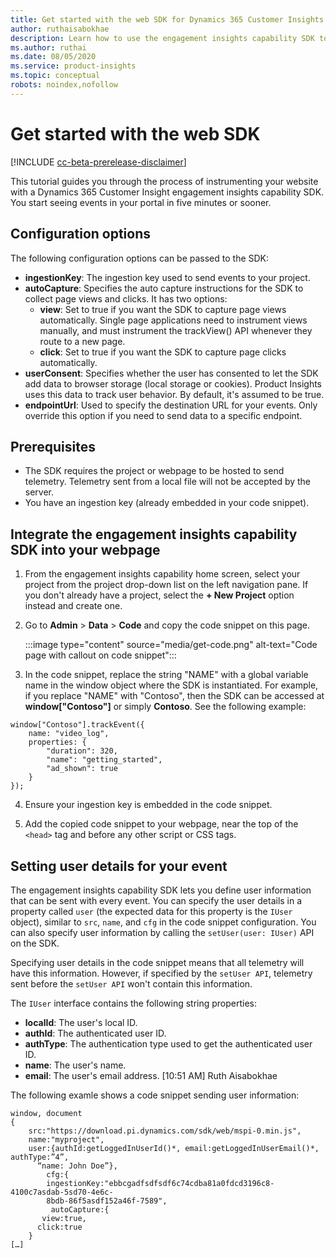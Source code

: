 ```yaml
---
title: Get started with the web SDK for Dynamics 365 Customer Insights engagement insights capability
author: ruthaisabokhae
description: Learn how to use the engagement insights capability SDK to instrument your website.
ms.author: ruthai
ms.date: 08/05/2020
ms.service: product-insights
ms.topic: conceptual
robots: noindex,nofollow
---
```


# Get started with the web SDK

[!INCLUDE [cc-beta-prerelease-disclaimer]( ../includes/cc-beta-prerelease-disclaimer.md)]

This tutorial guides you through the process of instrumenting your website with a Dynamics 365 Customer Insight engagement insights capability SDK. You start seeing events in your portal in five minutes or sooner.

## Configuration options

The following configuration options can be passed to the SDK:

- **ingestionKey**: The ingestion key used to send events to your project.
-	**autoCapture**: Specifies the auto capture instructions for the SDK to collect page views and clicks. It has two options:
    - **view**: Set to true if you want the SDK to capture page views automatically. Single page applications need to instrument views manually, and must instrument the trackView() API whenever they route to a new page.
    - **click**: Set to true if you want the SDK to capture page clicks automatically.
-	**userConsent**: Specifies whether the user has consented to let the SDK add data to browser storage (local storage or cookies). Product Insights uses this data to track user behavior. By default, it's assumed to be true.
-	**endpointUrl**: Used to specify the destination URL for your events. Only override this option if you need to send data to a specific endpoint.

## Prerequisites

* The SDK requires the project or webpage to be hosted to send telemetry. Telemetry sent from a local file will not be accepted by the server.
* You have an ingestion key (already embedded in your code snippet).

## Integrate the engagement insights capability SDK into your webpage

1. From the engagement insights capability home screen, select your project from the project drop-down list on the left navigation pane. If you don't already have a project, select the **+ New Project** option instead and create one.

2. Go to **Admin** > **Data** > **Code**  and copy the code snippet on this page.

   :::image type="content" source="media/get-code.png" alt-text="Code page with callout on code snippet":::

3. In the code snippet, replace the string "NAME" with a global variable name in the window object where the SDK is instantiated. For example, if you replace "NAME" with "Contoso", then the SDK can be accessed at **window["Contoso"]** or simply **Contoso**. See the following example:

```
window["Contoso"].trackEvent({
    name: "video_log",
    properties: {
        "duration": 320,
        "name": "getting_started",
        "ad_shown": true
    }
});
```

4. Ensure your ingestion key is embedded in the code snippet.

5. Add the copied code snippet to your webpage, near the top of the `<head>` tag and before any other script or CSS tags.

## Setting user details for your event

The engagement insights capability SDK lets you define user information that can be sent with every event. You can specify the user details in a property called `user` (the expected data for this property is the `IUser` object), similar to `src`, `name`, and `cfg` in the code snippet configuration. You can also specify user information by calling the `setUser(user: IUser)` API on the SDK.

Specifying user details in the code snippet means that all telemetry will have this information. However, if specified by the `setUser API`, telemetry sent before the `setUser API` won't contain this information.

The `IUser` interface contains the following string properties:

- **localId**: The user's local ID.
- **authId**: The authenticated user ID.
- **authType**: The authentication type used to get the authenticated user ID.
- **name**: The user's name.
- **email**: The user's email address.
[10:51 AM] Ruth Aisabokhae
    
The following examle shows a code snippet sending user information:

```
window, document 
{
    src:"https://download.pi.dynamics.com/sdk/web/mspi-0.min.js", 
    name:"myproject", 
    user:{authId:getLoggedInUserId()*, email:getLoggedInUserEmail()*, authType:”4”,
      “name: John Doe”}, 
        cfg:{ 
        ingestionKey:"ebbcgadfsdfsdf6c74cdba81a0fdcd3196c8-4100c7asdab-5sd70-4e6c-
        8bdb-86f5asdf152a46f-7589", 
         autoCapture:{ 
       view:true, 
      click:true 
    }
[…]
```


